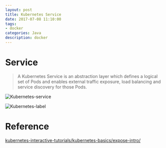 ```yaml
---
layout: post
title: Kubernetes Service
date: 2017-07-08 11:10:00
tags:
- docker
categories: Java
description: docker
---
```


# Service

> A Kubernetes Service is an abstraction layer which defines a logical set of Pods and enables external traffic exposure, load balancing and service discovery for those Pods.

![Kubernetes-service](https://d33wubrfki0l68.cloudfront.net/cc38b0f3c0fd94e66495e3a4198f2096cdecd3d5/ace10/docs/tutorials/kubernetes-basics/public/images/module_04_services.svg)

![Kubernetes-label](https://d33wubrfki0l68.cloudfront.net/b964c59cdc1979dd4e1904c25f43745564ef6bee/f3351/docs/tutorials/kubernetes-basics/public/images/module_04_labels.svg)


# Reference
[kubernetes-interactive-tutorials/kubernetes-basics/expose-intro/](https://kubernetes.io/docs/tutorials/kubernetes-basics/explore-intro/)
